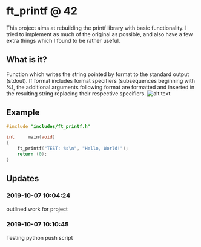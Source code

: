# ft\_printf @ 42

This project aims at rebuilding the printf library with basic functionality. I
tried to implement as much of the original as possible, and also have a few
extra things which I found to be rather useful.

## What is it?
Function which writes the string pointed by format to the standard output (stdout). If format includes format specifiers (subsequences beginning with %), the additional arguments following format are formatted and inserted in the resulting string replacing their respective specifiers.
![alt text](https://he-s3.s3.amazonaws.com/media/uploads/c22b4d1.png)

## Example
```c
#include "includes/ft_printf.h"

int		main(void)
{
	ft_printf("TEST: %s\n", "Hello, World!");
	return (0);
}
```

## Updates

### 2019-10-07 10:04:24
outlined work for project

### 2019-10-07 10:10:45
Testing python push script
